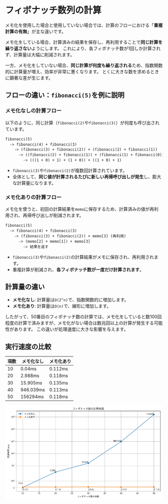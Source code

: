 # フィボナッチ数列の計算

メモ化を使用した場合と使用していない場合では、計算のフローにおける「**重複計算の有無**」が主な違いです。

メモ化をしている場合、計算済みの結果を保存し、再利用することで**同じ計算を繰り返さない**ようにします。
これにより、各フィボナッチ数が1回しか計算されず、計算量は大幅に削減されます。

一方、メモ化をしていない場合、**同じ計算が何度も繰り返される**ため、指数関数的に計算量が増え、効率が非常に悪くなります。
とくに大きな数を求めるときに顕著な差が生じます。

## フローの違い：`fibonacci(5)`を例に説明

### メモ化なしの計算フロー

以下のように、同じ計算（`fibonacci(2)`や`fibonacci(3)`）が何度も呼び出されています。

```txt
fibonacci(5)
  -> fibonacci(4) + fibonacci(3)
    -> (fibonacci(3) + fibonacci(2)) + (fibonacci(2) + fibonacci(1))
      -> ((fibonacci(2) + fibonacci(1)) + (fibonacci(1) + fibonacci(0))) + ((fibonacci(1) + fibonacci(0)) + 1)
        -> (((1 + 0) + 1) + (1 + 0)) + ((1 + 0) + 1)
```

- `fibonacci(3)`や`fibonacci(2)`が複数回計算されています。
- 全体として、**同じ値が計算されるたびに新しい再帰呼び出しが発生**し、膨大な計算量になります。

### メモ化ありの計算フロー

メモ化を使うと、初回の計算結果を`memo`に保存するため、計算済みの値が再利用され、再帰呼び出しが削減されます。

```txt
fibonacci(5)
  -> fibonacci(4) + fibonacci(3)
    -> (fibonacci(3) + fibonacci(2)) + memo[3] (再利用)
      -> (memo[2] + memo[1]) + memo[3]
        -> 結果を返す
```

- `fibonacci(3)`や`fibonacci(2)`の計算結果がメモに保存され、再利用されます。
- 重複計算が削減され、**各フィボナッチ数が一度だけ計算されます**。

## 計算量の違い

- **メモ化なし**: 計算量は`O(2^n)`で、指数関数的に増加します。
- **メモ化あり**: 計算量は`O(n)`で、線形に増加します。

したがって、50番目のフィボナッチ数の計算では、メモ化をしていると数100回程度の計算で済みますが、メモ化がない場合は数兆回以上の計算が発生する可能性があります。
この違いが処理速度に大きな影響を与えます。


## 実行速度の比較

| 項数 | メモ化なし | メモ化あり |
| ---- | ---------- | ---------- |
| 10   | 0.04ms     | 0.112ms    |
| 20   | 2.988ms    | 0.118ms    |
| 30   | 15.905ms   | 0.135ms    |
| 40   | 946.039ms  | 0.113ms    |
| 50   | 156294ms   | 0.118ms    |

![alt text](../../py/Figure_1.png)
